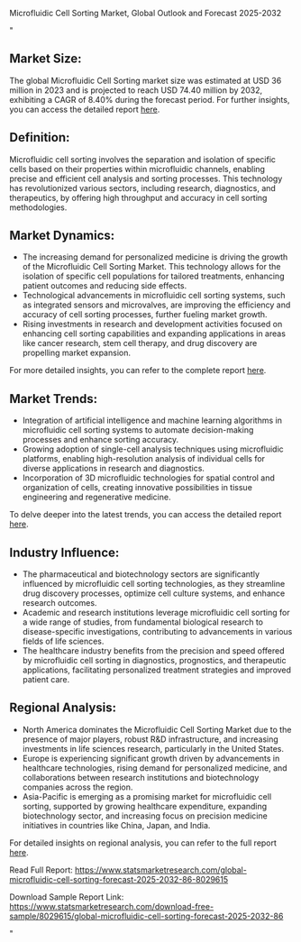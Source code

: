 Microfluidic Cell Sorting Market, Global Outlook and Forecast 2025-2032

"<html>
<h2>Market Size:</h2>
<p>The global Microfluidic Cell Sorting market size was estimated at USD 36 million in 2023 and is projected to reach USD 74.40 million by 2032, exhibiting a CAGR of 8.40% during the forecast period. For further insights, you can access the detailed report <a href='https://www.statsmarketresearch.com/global-microfluidic-cell-sorting-forecast-2025-2032-86-8029615'>here</a>.</p>

<h2>Definition:</h2>
<p>Microfluidic cell sorting involves the separation and isolation of specific cells based on their properties within microfluidic channels, enabling precise and efficient cell analysis and sorting processes. This technology has revolutionized various sectors, including research, diagnostics, and therapeutics, by offering high throughput and accuracy in cell sorting methodologies.</p>

<h2>Market Dynamics:</h2>
<ul>
<li>The increasing demand for personalized medicine is driving the growth of the Microfluidic Cell Sorting Market. This technology allows for the isolation of specific cell populations for tailored treatments, enhancing patient outcomes and reducing side effects.</li>
<li>Technological advancements in microfluidic cell sorting systems, such as integrated sensors and microvalves, are improving the efficiency and accuracy of cell sorting processes, further fueling market growth.</li>
<li>Rising investments in research and development activities focused on enhancing cell sorting capabilities and expanding applications in areas like cancer research, stem cell therapy, and drug discovery are propelling market expansion.</li>
</ul>
<p>For more detailed insights, you can refer to the complete report <a href='https://www.statsmarketresearch.com/global-microfluidic-cell-sorting-forecast-2025-2032-86-8029615'>here</a>.</p>

<h2>Market Trends:</h2>
<ul>
<li>Integration of artificial intelligence and machine learning algorithms in microfluidic cell sorting systems to automate decision-making processes and enhance sorting accuracy.</li>
<li>Growing adoption of single-cell analysis techniques using microfluidic platforms, enabling high-resolution analysis of individual cells for diverse applications in research and diagnostics.</li>
<li>Incorporation of 3D microfluidic technologies for spatial control and organization of cells, creating innovative possibilities in tissue engineering and regenerative medicine.</li>
</ul>
<p>To delve deeper into the latest trends, you can access the detailed report <a href='https://www.statsmarketresearch.com/global-microfluidic-cell-sorting-forecast-2025-2032-86-8029615'>here</a>.</p>

<h2>Industry Influence:</h2>
<ul>
<li>The pharmaceutical and biotechnology sectors are significantly influenced by microfluidic cell sorting technologies, as they streamline drug discovery processes, optimize cell culture systems, and enhance research outcomes.</li>
<li>Academic and research institutions leverage microfluidic cell sorting for a wide range of studies, from fundamental biological research to disease-specific investigations, contributing to advancements in various fields of life sciences.</li>
<li>The healthcare industry benefits from the precision and speed offered by microfluidic cell sorting in diagnostics, prognostics, and therapeutic applications, facilitating personalized treatment strategies and improved patient care.</li>
</ul>

<h2>Regional Analysis:</h2>
<ul>
<li>North America dominates the Microfluidic Cell Sorting Market due to the presence of major players, robust R&D infrastructure, and increasing investments in life sciences research, particularly in the United States.</li>
<li>Europe is experiencing significant growth driven by advancements in healthcare technologies, rising demand for personalized medicine, and collaborations between research institutions and biotechnology companies across the region.</li>
<li>Asia-Pacific is emerging as a promising market for microfluidic cell sorting, supported by growing healthcare expenditure, expanding biotechnology sector, and increasing focus on precision medicine initiatives in countries like China, Japan, and India.</li>
</ul>
<p>For detailed insights on regional analysis, you can refer to the full report <a href='https://www.statsmarketresearch.com/global-microfluidic-cell-sorting-forecast-2025-2032-86-8029615'>here</a>.</p>

<p>Read Full Report: <a href='https://www.statsmarketresearch.com/global-microfluidic-cell-sorting-forecast-2025-2032-86-8029615'>https://www.statsmarketresearch.com/global-microfluidic-cell-sorting-forecast-2025-2032-86-8029615</a></p>
<p>Download Sample Report Link: <a href='https://www.statsmarketresearch.com/download-free-sample/8029615/global-microfluidic-cell-sorting-forecast-2025-2032-86'>https://www.statsmarketresearch.com/download-free-sample/8029615/global-microfluidic-cell-sorting-forecast-2025-2032-86</a></p>
</html>"
